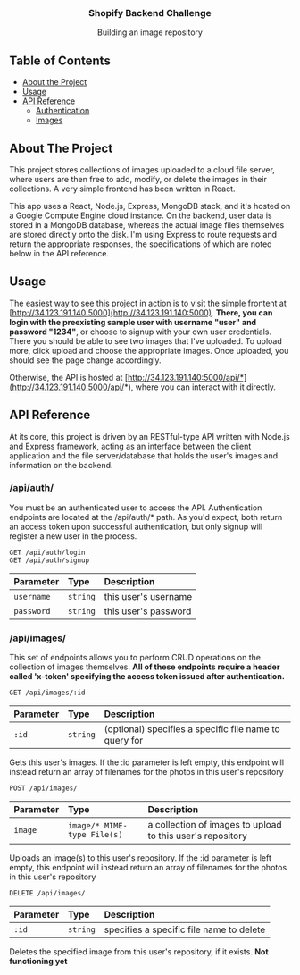 <br />
<p align="center">

  <h3 align="center">Shopify Backend Challenge</h3>

  <p align="center">
    Building an image repository
    <br />
  </p>
</p>

## Table of Contents

* [About the Project](#about-the-project)
* [Usage](#usage)
* [API Reference](#api-reference)
  * [Authentication](#apiauth)
  * [Images](#apiimages)

## About The Project

This project stores collections of images uploaded to a cloud file server, where users are then free to add, modify, or delete the images in their collections.
A very simple frontend has been written in React.

This app uses a React, Node.js, Express, MongoDB stack, and it's hosted on a Google Compute Engine cloud instance. On the backend, user data is stored in a MongoDB database, whereas the actual image files themselves are stored directly onto the disk. I'm using Express to route requests and return the appropriate responses, the specifications of which are noted below in the API reference.

## Usage

The easiest way to see this project in action is to visit the simple frontent at [http://34.123.191.140:5000](http://34.123.191.140:5000). **There, you can login with the preexisting sample user with username "user" and password "1234"**, or choose to signup with your own user credentials. There you should be able to see two images that I've uploaded. To upload more, click upload and choose the appropriate images. Once uploaded, you should see the page change accordingly.

Otherwise, the API is hosted at [http://34.123.191.140:5000/api/*](http://34.123.191.140:5000/api/*), where you can interact with it directly.

## API Reference

At its core, this project is driven by an RESTful-type API written with Node.js and Express framework, acting as an interface between the client application and the file server/database that holds the user's images and information on the backend.

### /api/auth/

You must be an authenticated user to access the API. Authentication endpoints are located at the /api/auth/* path. As you'd expect, both return an access token upon successful authentication, but only signup will register a new user in the process. 

```http
GET /api/auth/login
GET /api/auth/signup
```

| Parameter | Type | Description |
| :--- | :--- | :--- |
| `username` | `string` | this user's username |
| `password` | `string` | this user's password |

### /api/images/

This set of endpoints allows you to perform CRUD operations on the collection of images themselves. **All of these endpoints require a header called 'x-token' specifying the access token issued after authentication.**

```http
GET /api/images/:id
```
| Parameter | Type | Description |
| :--- | :--- | :--- |
| `:id` | `string` | (optional) specifies a specific file name to query for |

Gets this user's images. If the :id parameter is left empty, this endpoint will instead return an array of filenames for the photos in this user's repository

```http
POST /api/images/
```
| Parameter | Type | Description |
| :--- | :--- | :--- |
| `image` | `image/* MIME-type File(s)` | a collection of images to upload to this user's repository |

Uploads an image(s) to this user's repository. If the :id parameter is left empty, this endpoint will instead return an array of filenames for the photos in this user's repository

```http
DELETE /api/images/
```
| Parameter | Type | Description |
| :--- | :--- | :--- |
| `:id` | `string` | specifies a specific file name to delete |

Deletes the specified image from this user's repository, if it exists. **Not functioning yet**
